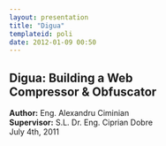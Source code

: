 ```yaml
---
layout: presentation 
title: "Digua"
templateid: poli
date: 2012-01-09 00:50
---
```


<article class='biglogo'>
</article>

<article>
<h1>Digua: Building a Web <br> Compressor &amp; Obfuscator</h1>
<p>
  <strong>Author:</strong> Eng. Alexandru Ciminian
  <br>
  <strong>Supervisor:</strong> S.L. Dr. Eng. Ciprian Dobre<br>July 4th, 2011
</p>
</article>
